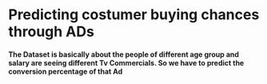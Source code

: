 # **Predicting costumer buying chances through ADs**

<h4> The Dataset is basically about the people of different age group and salary are seeing different Tv Commercials.
  So we have to predict the conversion percentage of that Ad </h4>
